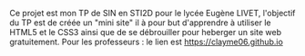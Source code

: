 Ce projet est mon TP de SIN en STI2D pour le lycée Eugène LIVET, l'objectif du TP est de créée un "mini site" il à pour but d'apprendre à utiliser le HTML5 et le CSS3 ainsi que de se débrouiller pour heberger un site web gratuitement.
Pour les professeurs : le lien est https://clayme06.github.io
